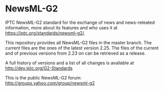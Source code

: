 # NewsML-G2

IPTC NewsML-G2 standard for the exchange of news and news-releated information, more about its features and who uses it at https://iptc.org/standards/newsml-g2/.

This repository provides all NewsML-G2 files in the master branch. The current files are the ones of the latest version 2.25.
The files of the current and of previous versions from 2.23 on can be retrieved as a release.

A full history of versions and a list of all changes is available at http://dev.iptc.org/G2-Standards

This is the public NewsML-G2 forum:  http://groups.yahoo.com/group/newsml-g2
